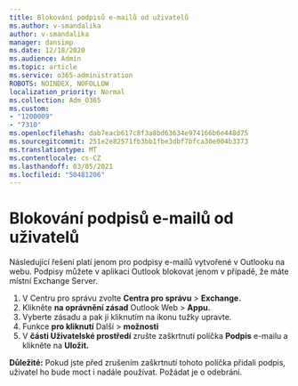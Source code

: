 ```yaml
---
title: Blokování podpisů e-mailů od uživatelů
ms.author: v-smandalika
author: v-smandalika
manager: dansimp
ms.date: 12/18/2020
ms.audience: Admin
ms.topic: article
ms.service: o365-administration
ROBOTS: NOINDEX, NOFOLLOW
localization_priority: Normal
ms.collection: Adm_O365
ms.custom:
- "1200009"
- "7310"
ms.openlocfilehash: dab7eacb617c8f3a8bd63634e974166b6e448d75
ms.sourcegitcommit: 251e2e82571fb3bb1fbe3dbf7bfca30e004b3373
ms.translationtype: MT
ms.contentlocale: cs-CZ
ms.lasthandoff: 03/05/2021
ms.locfileid: "50481206"
---
```

# <a name="block-user-made-email-signatures"></a>Blokování podpisů e-mailů od uživatelů

Následující řešení platí jenom pro podpisy e-mailů vytvořené v Outlooku na webu. Podpisy můžete v aplikaci Outlook blokovat jenom v případě, že máte místní Exchange Server.

1. V Centru pro správu zvolte **Centra pro správu**  >  **Exchange.**
2. Klikněte **na oprávnění zásad** Outlook Web  >  **Appu.**
3. Vyberte zásadu a pak ji kliknutím na ikonu tužky upravte.
4. Funkce **pro kliknutí** Další  >  **možnosti**
5. V **části Uživatelské prostředí** zrušte zaškrtnutí políčka **Podpis** e-mailu a klikněte na **Uložit.**

**Důležité:** Pokud jste před zrušením zaškrtnutí tohoto políčka přidali podpis, uživatel ho bude moct i nadále používat. Požádat je o odebrání.
